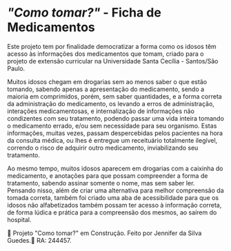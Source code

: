 <body>
<h1> <i>"Como tomar?"</i> - Ficha de Medicamentos</h1>
<style="text-align: justify;">
<p> Este projeto tem por finalidade democratizar a forma como os idosos têm acesso às informações dos medicamentos que tomam, criado para o projeto de extensão curricular na Universidade Santa Cecília - Santos/São Paulo.</p>
<p> Muitos idosos chegam em drogarias sem ao menos saber o que estão tomando, sabendo apenas a apresentação do medicamento, sendo a maioria em comprimidos, porém, sem saber quantidades, e a forma correta da administração do medicamento, os levando a erros de administração, interações medicamentosas, e internalização de informações não condizentes com seu tratamento, podendo passar uma vida inteira tomando o medicamento errado, e/ou sem necessidade para seu organismo. Estas informações, muitas vezes, passam despercebidas pelos pacientes na hora da consulta médica, ou lhes é entregue um receituário totalmente ilegível, correndo o risco de adquirir outro medicamento, inviabilizando seu tratamento. </p> 
<p> Ao mesmo tempo, muitos idosos aparecem em drogarias com a caixinha do medicamento, e anotações para que possam compreender a forma de tratamento, sabendo assinar somente o nome, mas sem saber ler. Pensando nisso, além de criar uma alternativa para melhor compreensão da tomada correta, também foi criado uma aba de acessibilidade para que os idosos não alfabetizados também possam ter acesso à informação correta, de forma lúdica e prática para a compreensão dos mesmos, ao saírem do hospital. </p> 
</body>

<foot>🚨 Projeto "Como tomar?" em Construção. Feito por Jennifer da Silva Guedes.💊 RA: 244457. </foot>
